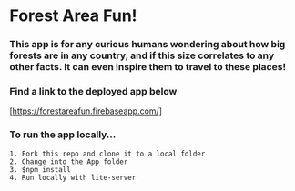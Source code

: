 # Forest Area Fun!

### This app is for any curious humans wondering about how big forests are in any country, and if this size correlates to any other facts. It can even inspire them to travel to these places!

### Find a link to the deployed app below

[https://forestareafun.firebaseapp.com/]

### To run the app locally...
    1. Fork this repo and clone it to a local folder
    2. Change into the App folder
    3. $npm install
    4. Run locally with lite-server
    
